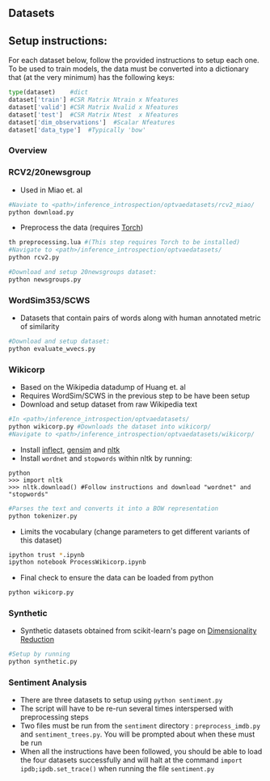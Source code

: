 ## Datasets

## Setup instructions:
For each dataset below, follow the provided instructions to setup each one. 
To be used to train models, the data must be converted into a dictionary that (at the very minimum) has the following keys:
```python
type(dataset)    #dict
dataset['train'] #CSR Matrix Ntrain x Nfeatures
dataset['valid'] #CSR Matrix Nvalid x Nfeatures
dataset['test']  #CSR Matrix Ntest  x Nfeatures
dataset['dim_observations']  #Scalar Nfeatures
dataset['data_type']  #Typically 'bow'
```

### Overview

### RCV2/20newsgroup
* Used in Miao et. al 
```bash
#Naviate to <path>/inference_introspection/optvaedatasets/rcv2_miao/
python download.py
```
* Preprocess the data (requires [Torch](http://torch.ch/))
```bash
th preprocessing.lua #(This step requires Torch to be installed)
#Navigate to <path>/inference_introspection/optvaedatasets/
python rcv2.py
```

```bash
#Download and setup 20newsgroups dataset:
python newsgroups.py 
```

### WordSim353/SCWS
* Datasets that contain pairs of words along with human annotated metric of similarity 
```bash
#Download and setup dataset:
python evaluate_wvecs.py 
```

### Wikicorp 
* Based on the Wikipedia datadump of Huang et. al
* Requires WordSim/SCWS in the previous step to be have been setup
* Download and setup dataset from raw Wikipedia text
```bash
#In <path>/inference_introspection/optvaedatasets/
python wikicorp.py #Downloads the dataset into wikicorp/ 
#Navigate to <path>/inference_introspection/optvaedatasets/wikicorp/
```
* Install [inflect](https://pypi.python.org/pypi/inflect), [gensim](https://radimrehurek.com/gensim/) and [nltk](http://www.nltk.org/)
* Install `wordnet` and `stopwords` within nltk by running:
```
python
>>> import nltk
>>> nltk.download() #Follow instructions and download "wordnet" and "stopwords"
```
```bash
#Parses the text and converts it into a BOW representation
python tokenizer.py 
```
* Limits the vocabulary (change parameters to get different variants of this dataset)
```bash
ipython trust *.ipynb
ipython notebook ProcessWikicorp.ipynb
```
* Final check to ensure the data can be loaded from python
```bash
python wikicorp.py 
```

### Synthetic
* Synthetic datasets obtained from scikit-learn's page on [Dimensionality Reduction](http://scikit-learn.org/stable/auto_examples/manifold/plot_compare_methods.html) 
```bash
#Setup by running
python synthetic.py
```

### Sentiment Analysis
* There are three datasets to setup using `python sentiment.py`
* The script will have to be re-run several times interspersed with preprocessing steps
* Two files must be run from the `sentiment` directory : `preprocess_imdb.py` and `sentiment_trees.py`. You will be prompted about when these must be run
* When all the instructions have been followed, you should be able to load the four datasets successfully and will halt at the command `import ipdb;ipdb.set_trace()` when running the file `sentiment.py`
